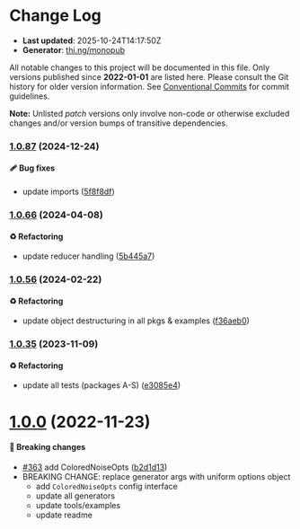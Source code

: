 # Change Log

- **Last updated**: 2025-10-24T14:17:50Z
- **Generator**: [thi.ng/monopub](https://thi.ng/monopub)

All notable changes to this project will be documented in this file.
Only versions published since **2022-01-01** are listed here.
Please consult the Git history for older version information.
See [Conventional Commits](https://conventionalcommits.org/) for commit guidelines.

**Note:** Unlisted _patch_ versions only involve non-code or otherwise excluded changes
and/or version bumps of transitive dependencies.

### [1.0.87](https://github.com/thi-ng/umbrella/tree/@thi.ng/colored-noise@1.0.87) (2024-12-24)

#### 🩹 Bug fixes

- update imports ([5f8f8df](https://github.com/thi-ng/umbrella/commit/5f8f8df))

### [1.0.66](https://github.com/thi-ng/umbrella/tree/@thi.ng/colored-noise@1.0.66) (2024-04-08)

#### ♻️ Refactoring

- update reducer handling ([5b445a7](https://github.com/thi-ng/umbrella/commit/5b445a7))

### [1.0.56](https://github.com/thi-ng/umbrella/tree/@thi.ng/colored-noise@1.0.56) (2024-02-22)

#### ♻️ Refactoring

- update object destructuring in all pkgs & examples ([f36aeb0](https://github.com/thi-ng/umbrella/commit/f36aeb0))

### [1.0.35](https://github.com/thi-ng/umbrella/tree/@thi.ng/colored-noise@1.0.35) (2023-11-09)

#### ♻️ Refactoring

- update all tests (packages A-S) ([e3085e4](https://github.com/thi-ng/umbrella/commit/e3085e4))

# [1.0.0](https://github.com/thi-ng/umbrella/tree/@thi.ng/colored-noise@1.0.0) (2022-11-23)

#### 🛑 Breaking changes

- [#363](https://github.com/thi-ng/umbrella/issues/363) add ColoredNoiseOpts ([b2d1d13](https://github.com/thi-ng/umbrella/commit/b2d1d13))
- BREAKING CHANGE: replace generator args with uniform options object
  - add `ColoredNoiseOpts` config interface
  - update all generators
  - update tools/examples
  - update readme
